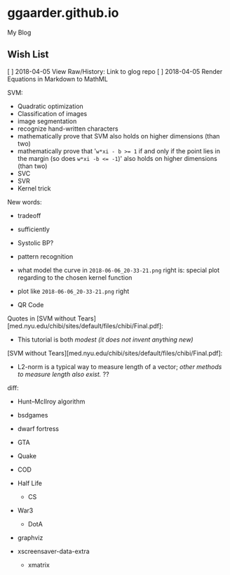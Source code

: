 # ggaarder.github.io
My Blog

## Wish List

[ ] 2018-04-05 View Raw/History: Link to glog repo
[ ] 2018-04-05 Render Equations in Markdown to MathML

SVM:
- Quadratic optimization
- Classification of images
- image segmentation
- recognize hand-written characters
- mathematically prove that SVM also holds on higher dimensions (than
  two)
- mathematically prove that '`w*xi - b >= 1` if and only if the point
  lies in the margin (so does `w*xi -b <= -1`)' also holds on higher
  dimensions (than two)
- SVC
- SVR
- Kernel trick

New words:
- tradeoff
- sufficiently
- Systolic BP?

- pattern recognition
- what model the curve in `2018-06-06_20-33-21.png` right is: special
  plot regarding to the chosen kernel function
- plot like `2018-06-06_20-33-21.png` right

- QR Code

Quotes in [SVM without
Tears][med.nyu.edu/chibi/sites/default/files/chibi/Final.pdf]:
- This tutorial is both *modest (it does not invent anything new)*

 [SVM without
 Tears][med.nyu.edu/chibi/sites/default/files/chibi/Final.pdf]:
- L2-norm is a typical way to measure length of a vector; *other
  methods to measure length also exist.* ??

diff:
- Hunt–McIlroy algorithm

- bsdgames
- dwarf fortress
- GTA
- Quake
- COD
- Half Life
  - CS
- War3
  - DotA

- graphviz
- xscreensaver-data-extra
  - xmatrix

